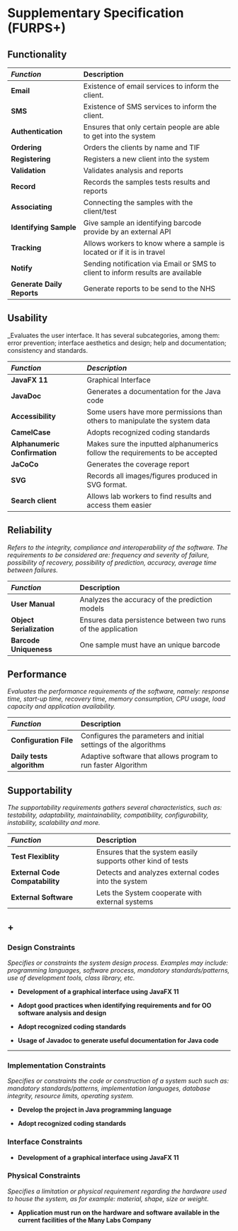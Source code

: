 
# Supplementary Specification (FURPS+)

## Functionality

| **_Function_**   | Description                         |                                       
|:------------------------|:-----------------|
| **Email** |  Existence of email services to inform the client.
| **SMS** | Existence of SMS services to inform the client. |
|**Authentication**| Ensures that only certain people are able to get into the system |
|**Ordering**|Orders the clients by name and TIF|
|**Registering**| Registers a new client into the system
|**Validation**| Validates analysis and reports|
|**Record** | Records the samples tests results and reports|
|**Associating**|Connecting the samples with the client/test |
|**Identifying Sample**|Give sample an identifying barcode provide by an external API|
|**Tracking**|Allows workers to know where a sample is located or if it is in travel|
|**Notify**|Sending notification via Email or SMS to client to inform results are available|
|**Generate Daily Reports**|Generate reports to be send to the NHS|

## Usability

_Evaluates the user interface. It has several subcategories,
among them: error prevention; interface aesthetics and design; help and
documentation; consistency and standards.

| **_Function_**   | **_Description_** |                                 
|:------------------------|:-----------------|
| **JavaFX 11** |  Graphical Interface
|**JavaDoc**| Generates a documentation for the Java code|
| **Accessibility**| Some users have more permissions than others to manipulate the system data|
|**CamelCase**| Adopts recognized coding standards
|**Alphanumeric Confirmation** | Makes sure the inputted alphanumerics  follow the requirements to be accepted|
| **JaCoCo** | Generates the coverage report|
| **SVG** | Records all images/figures produced in SVG format.|
|**Search client**|Allows lab workers to find results and access them easier|


## Reliability
_Refers to the integrity, compliance and interoperability of the software. The requirements to be considered are: frequency and severity of failure, possibility of recovery, possibility of prediction, accuracy, average time between failures._

| **_Function_**   | Description                         |                                       
|:------------------------|:-----------------|
| **User Manual** |  Analyzes the accuracy of the prediction models| 
| **Object Serialization**|  Ensures data persistence between two runs of the application |
|**Barcode Uniqueness**|One sample must have an unique barcode|

## Performance
_Evaluates the performance requirements of the software, namely: response time, start-up time, recovery time, memory consumption, CPU usage, load capacity and application availability._

| **_Function_**   | Description                         |                                       
|:------------------------|:-----------------|
| **Configuration File** |  Configures the parameters and initial settings of the algorithms|
|**Daily tests algorithm**|Adaptive software that allows program to run faster Algorithm |


## Supportability
_The supportability requirements gathers several characteristics, such as:
testability, adaptability, maintainability, compatibility,
configurability, instability, scalability and more._

| **_Function_**   | Description                         |                                       
|:------------------------|:-----------------|
| **Test Flexiblity** |  Ensures that the system easily supports other kind of tests|
|**External Code Compatability**| Detects and analyzes external codes into the system|
|**External Software**| Lets the System cooperate with external systems



## +


### Design Constraints
_Specifies or constraints the system design process. Examples may include: programming languages,
software process, mandatory standards/patterns, use of development tools, class library, etc._

- **Development of a graphical interface using JavaFX 11**

- **Adopt good practices when identifying requirements and for OO software analysis and design**

- **Adopt recognized coding standards**

- **Usage of Javadoc to generate useful documentation for Java code**

***


### Implementation Constraints

_Specifies or constraints the code or construction of a system such
such as: mandatory standards/patterns, implementation languages,
database integrity, resource limits, operating system._

- **Develop the project in Java programming language**

- **Adopt recognized coding standards**



### Interface Constraints

- **Development of a graphical interface using JavaFX 11**


### Physical Constraints

_Specifies a limitation or physical requirement regarding the hardware used to house the system, as for example: material, shape, size or weight._

- **Application must run on the hardware and software available in the current facilities of the Many Labs Company**